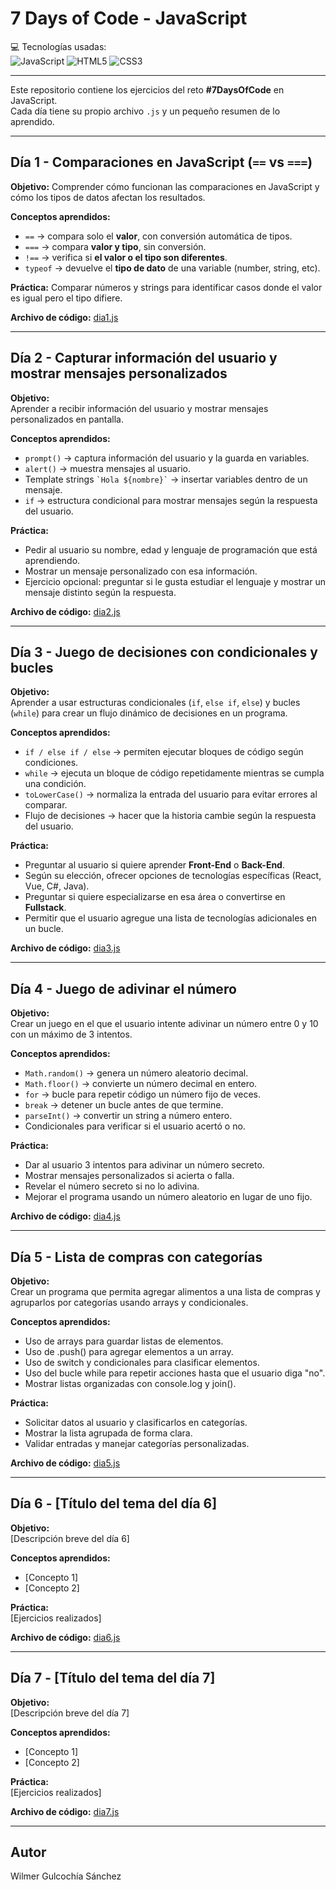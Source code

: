 # 7 Days of Code - JavaScript

💻 Tecnologías usadas:  
![JavaScript](https://img.shields.io/badge/JavaScript-F7DF1E?style=for-the-badge&logo=javascript&logoColor=black)
![HTML5](https://img.shields.io/badge/HTML5-E34F26?style=for-the-badge&logo=html5&logoColor=white)
![CSS3](https://img.shields.io/badge/CSS3-1572B6?style=for-the-badge&logo=css3&logoColor=white)

---

Este repositorio contiene los ejercicios del reto **#7DaysOfCode** en JavaScript.  
Cada día tiene su propio archivo `.js` y un pequeño resumen de lo aprendido.

---

## Día 1 - Comparaciones en JavaScript (`==` vs `===`)

**Objetivo:** Comprender cómo funcionan las comparaciones en JavaScript y cómo los tipos de datos afectan los resultados.  

**Conceptos aprendidos:**

- `==` → compara solo el **valor**, con conversión automática de tipos.
- `===` → compara **valor y tipo**, sin conversión.
- `!==` → verifica si **el valor o el tipo son diferentes**.
- `typeof` → devuelve el **tipo de dato** de una variable (number, string, etc).

**Práctica:** Comparar números y strings para identificar casos donde el valor es igual pero el tipo difiere.

**Archivo de código:** [dia1.js](./dia1.js)

---

## Día 2 - Capturar información del usuario y mostrar mensajes personalizados

**Objetivo:**  
Aprender a recibir información del usuario y mostrar mensajes personalizados en pantalla.  

**Conceptos aprendidos:**

- `prompt()` → captura información del usuario y la guarda en variables.  
- `alert()` → muestra mensajes al usuario.  
- Template strings `` `Hola ${nombre}` `` → insertar variables dentro de un mensaje.  
- `if` → estructura condicional para mostrar mensajes según la respuesta del usuario.  

**Práctica:**  

- Pedir al usuario su nombre, edad y lenguaje de programación que está aprendiendo.  
- Mostrar un mensaje personalizado con esa información.  
- Ejercicio opcional: preguntar si le gusta estudiar el lenguaje y mostrar un mensaje distinto según la respuesta.  

**Archivo de código:** [dia2.js](./dia2.js)

---

## Día 3 - Juego de decisiones con condicionales y bucles

**Objetivo:**  
Aprender a usar estructuras condicionales (`if`, `else if`, `else`) y bucles (`while`) para crear un flujo dinámico de decisiones en un programa.  

**Conceptos aprendidos:**  

- `if / else if / else` → permiten ejecutar bloques de código según condiciones.  
- `while` → ejecuta un bloque de código repetidamente mientras se cumpla una condición.  
- `toLowerCase()` → normaliza la entrada del usuario para evitar errores al comparar.  
- Flujo de decisiones → hacer que la historia cambie según la respuesta del usuario.  

**Práctica:**  

- Preguntar al usuario si quiere aprender **Front-End** o **Back-End**.  
- Según su elección, ofrecer opciones de tecnologías específicas (React, Vue, C#, Java).  
- Preguntar si quiere especializarse en esa área o convertirse en **Fullstack**.  
- Permitir que el usuario agregue una lista de tecnologías adicionales en un bucle.  

**Archivo de código:** [dia3.js](./dia3.js)

---

## Día 4 - Juego de adivinar el número

**Objetivo:**  
Crear un juego en el que el usuario intente adivinar un número entre 0 y 10 con un máximo de 3 intentos.  

**Conceptos aprendidos:**  

- `Math.random()` → genera un número aleatorio decimal.  
- `Math.floor()` → convierte un número decimal en entero.  
- `for` → bucle para repetir código un número fijo de veces.  
- `break` → detener un bucle antes de que termine.  
- `parseInt()` → convertir un string a número entero.  
- Condicionales para verificar si el usuario acertó o no.  

**Práctica:**  

- Dar al usuario 3 intentos para adivinar un número secreto.  
- Mostrar mensajes personalizados si acierta o falla.  
- Revelar el número secreto si no lo adivina.  
- Mejorar el programa usando un número aleatorio en lugar de uno fijo.  

**Archivo de código:** [dia4.js](./dia4.js)

---

## Día 5 - Lista de compras con categorías

**Objetivo:**  
Crear un programa que permita agregar alimentos a una lista de compras y agruparlos por categorías usando arrays y condicionales.

**Conceptos aprendidos:**  
- Uso de arrays para guardar listas de elementos.  
- Uso de .push() para agregar elementos a un array.  
- Uso de switch y condicionales para clasificar elementos.  
- Uso del bucle while para repetir acciones hasta que el usuario diga "no".  
- Mostrar listas organizadas con console.log y join().

**Práctica:**  
- Solicitar datos al usuario y clasificarlos en categorías.  
- Mostrar la lista agrupada de forma clara.  
- Validar entradas y manejar categorías personalizadas.

**Archivo de código:** [dia5.js](./dia5.js)

---

## Día 6 - [Título del tema del día 6]

**Objetivo:**  
[Descripción breve del día 6]

**Conceptos aprendidos:**  

- [Concepto 1]  
- [Concepto 2]  

**Práctica:**  
[Ejercicios realizados]

**Archivo de código:** [dia6.js](./dia6.js)

---

## Día 7 - [Título del tema del día 7]

**Objetivo:**  
[Descripción breve del día 7]

**Conceptos aprendidos:**

- [Concepto 1]
- [Concepto 2]  

**Práctica:**  
[Ejercicios realizados]

**Archivo de código:** [dia7.js](./dia7.js)

---

## Autor

Wilmer Gulcochía Sánchez
